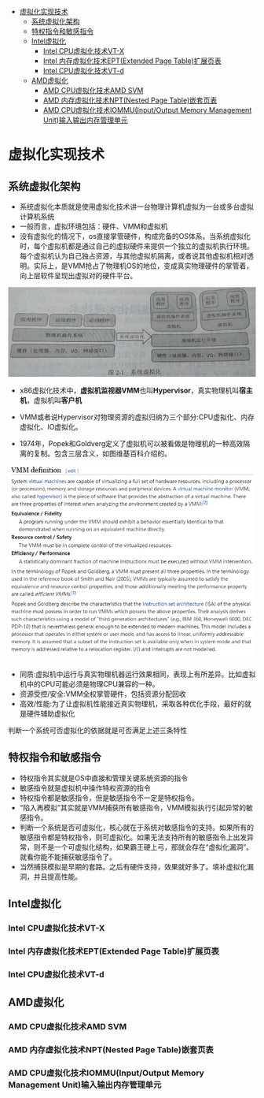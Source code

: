 <!-- TOC depthFrom:1 depthTo:6 withLinks:1 updateOnSave:1 orderedList:0 -->

- [虚拟化实现技术](#虚拟化实现技术)
	- [系统虚拟化架构](#系统虚拟化架构)
	- [特权指令和敏感指令](#特权指令和敏感指令)
	- [Intel虚拟化](#intel虚拟化)
		- [Intel CPU虚拟化技术VT-X](#intel-cpu虚拟化技术vt-x)
		- [Intel 内存虚拟化技术EPT(Extended Page Table)扩展页表](#intel-内存虚拟化技术eptextended-page-table扩展页表)
		- [Intel CPU虚拟化技术VT-d](#intel-cpu虚拟化技术vt-d)
	- [AMD虚拟化](#amd虚拟化)
		- [AMD CPU虚拟化技术AMD SVM](#amd-cpu虚拟化技术amd-svm)
		- [AMD 内存虚拟化技术NPT(Nested Page Table)嵌套页表](#amd-内存虚拟化技术nptnested-page-table嵌套页表)
		- [AMD CPU虚拟化技术IOMMU(Input/Output Memory Management Unit)输入输出内存管理单元](#amd-cpu虚拟化技术iommuinputoutput-memory-management-unit输入输出内存管理单元)

<!-- /TOC -->

# 虚拟化实现技术


## 系统虚拟化架构

* 系统虚拟化本质就是使用虚拟化技术讲一台物理计算机虚拟为一台或多台虚拟计算机系统
* 一般而言，虚拟环境包括：硬件、VMM和虚拟机
* 没有虚拟化的情况下，os直接掌管硬件，构成完备的OS体系。当系统虚拟化时，每个虚拟机都是通过自己的虚拟硬件来提供一个独立的虚拟机执行环境。每个虚拟机认为自己独占资源，与其他虚拟机隔离，或者说其他虚拟机相对透明。实际上，是VMM抢占了物理机OS的地位，变成真实物理硬件的掌管着，向上层软件呈现出虚拟对的硬件平台。

![1532014601627.png](image/1532014601627.png)

* x86虚拟化技术中，**虚拟机监视器VMM**也叫**Hypervisor**，真实物理机叫**宿主机**，虚拟机叫**客户机**

* VMM或者说Hypervisor对物理资源的虚拟归纳为三个部分:CPU虚拟化、内存虚拟化、IO虚拟化。

* 1974年，Popek和Goldverg定义了虚拟机可以被看做是物理机的一种高效隔离的复制。包含三层含义，如图维基百科介绍的。

![1532014759609.png](image/1532014759609.png)

* 同质:虚拟机中运行与真实物理机器运行效果相同，表现上有所差异。比如虚拟机中的CPU可能必须是物理CPU兼容的一种。
* 资源受控/安全:VMM全权掌管硬件，包括资源分配回收
* 高效/性能:为了让虚拟机性能接近真实物理机，采取各种优化手段，最好的就是硬件辅助虚拟化

判断一个系统可否虚拟化的依据就是可否满足上述三条特性

## 特权指令和敏感指令

* 特权指令其实就是OS中直接和管理关键系统资源的指令
* 敏感指令就是虚拟机中操作特权资源的指令
* 特权指令都是敏感指令，但是敏感指令不一定是特权指令。
* “陷入再模拟”其实就是VMM捕获所有敏感指令，VMM模拟执行引起异常的敏感指令。
* 判断一个系统是否可虚拟化，核心就在于系统对敏感指令的支持。如果所有的敏感指令都是特权指令，则可虚拟化。如果无法支持所有的敏感指令上出发异常，则不是一个可虚拟化结构，如果霸王硬上弓，那就会存在“虚拟化漏洞”。就看你能不能捕获敏感指令了。
* 当然捕获模拟是早期的套路。之后有硬件支持，效果就好多了。填补虚拟化漏洞，并且提高性能。

## Intel虚拟化

### Intel CPU虚拟化技术VT-X

### Intel 内存虚拟化技术EPT(Extended Page Table)扩展页表

### Intel CPU虚拟化技术VT-d

## AMD虚拟化

### AMD CPU虚拟化技术AMD SVM

### AMD 内存虚拟化技术NPT(Nested Page Table)嵌套页表

### AMD CPU虚拟化技术IOMMU(Input/Output Memory Management Unit)输入输出内存管理单元
